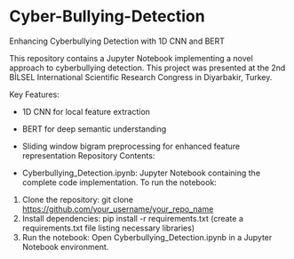 # Cyber-Bullying-Detection

Enhancing Cyberbullying Detection with 1D CNN and BERT

This repository contains a Jupyter Notebook implementing a novel approach to cyberbullying detection. This project was presented at the 2nd BİLSEL International Scientific Research Congress in Diyarbakir, Turkey.

Key Features:

* 1D CNN for local feature extraction
* BERT for deep semantic understanding
* Sliding window bigram preprocessing for enhanced feature representation
Repository Contents:

* Cyberbullying_Detection.ipynb: Jupyter Notebook containing the complete code implementation.
To run the notebook:

1. Clone the repository: git clone https://github.com/your_username/your_repo_name
2. Install dependencies: pip install -r requirements.txt (create a requirements.txt file listing necessary libraries)
3. Run the notebook: Open Cyberbullying_Detection.ipynb in a Jupyter Notebook environment.
